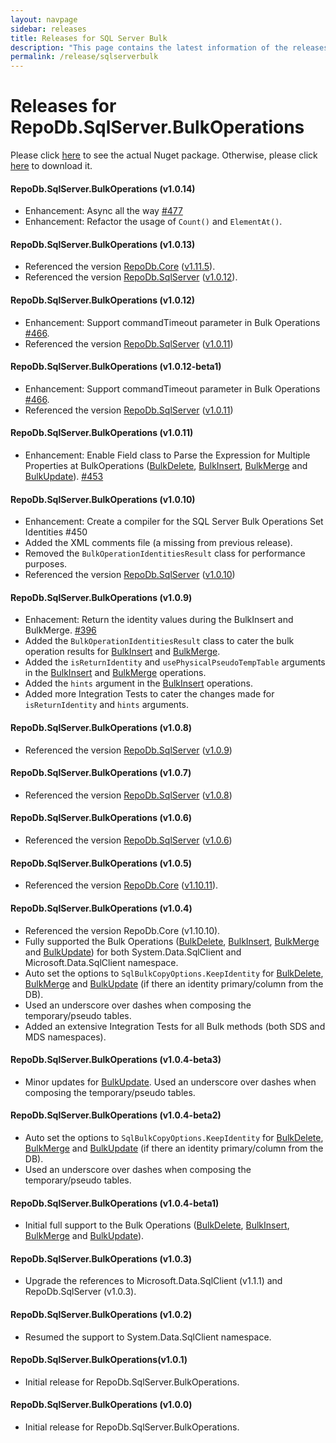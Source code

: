 ```yaml
---
layout: navpage
sidebar: releases
title: Releases for SQL Server Bulk
description: "This page contains the latest information of the releases of RepoDb.SqlServer.BulkOperations library."
permalink: /release/sqlserverbulk
---
```


# Releases for RepoDb.SqlServer.BulkOperations

Please click [here](https://www.nuget.org/packages/RepoDb.SqlServer.BulkOperations) to see the actual Nuget package. Otherwise, please click [here](https://www.nuget.org/api/v2/package/RepoDb.SqlServer.BulkOperations) to download it.


#### RepoDb.SqlServer.BulkOperations (v1.0.14)

- Enhancement: Async all the way [#477](https://github.com/mikependon/RepoDb/issues/477)
- Enhancement: Refactor the usage of `Count()` and `ElementAt()`.


#### RepoDb.SqlServer.BulkOperations (v1.0.13)

- Referenced the version [RepoDb.Core](https://www.nuget.org/packages/RepoDb) ([v1.11.5](/release/core#repodb-v1115)).
- Referenced the version [RepoDb.SqlServer](https://www.nuget.org/packages/RepoDb.SqlServer) ([v1.0.12](/release/sqlserver#repodbsqlserver-v1012)).


#### RepoDb.SqlServer.BulkOperations (v1.0.12)

- Enhancement: Support commandTimeout parameter in Bulk Operations [#466](https://github.com/mikependon/RepoDb/issues/466).
- Referenced the version [RepoDb.SqlServer](https://www.nuget.org/packages/RepoDb.SqlServer) ([v1.0.11](/release/sqlserver#repodbsqlserver-v1011))


#### RepoDb.SqlServer.BulkOperations (v1.0.12-beta1)

- Enhancement: Support commandTimeout parameter in Bulk Operations [#466](https://github.com/mikependon/RepoDb/issues/466).
- Referenced the version [RepoDb.SqlServer](https://www.nuget.org/packages/RepoDb.SqlServer) ([v1.0.11](/release/sqlserver#repodbsqlserver-v1011))


#### RepoDb.SqlServer.BulkOperations (v1.0.11)

- Enhancement: Enable Field class to Parse the Expression for Multiple Properties at BulkOperations ([BulkDelete](/operation/bulkdelete), [BulkInsert](/operation/bulkinsert), [BulkMerge](/operation/bulkmerge) and [BulkUpdate](/operation/bulkupdate)). [#453](https://github.com/mikependon/RepoDb/issues/453)


#### RepoDb.SqlServer.BulkOperations (v1.0.10)

- Enhancement: Create a compiler for the SQL Server Bulk Operations Set Identities #450
- Added the XML comments file (a missing from previous release).
- Removed the `BulkOperationIdentitiesResult` class for performance purposes.
- Referenced the version [RepoDb.SqlServer](https://www.nuget.org/packages/RepoDb.SqlServer) ([v1.0.10](/release/sqlserver#repodb-v1010))


#### RepoDb.SqlServer.BulkOperations (v1.0.9)

- Enhacement: Return the identity values during the BulkInsert and BulkMerge. [#396](https://github.com/mikependon/RepoDb/issues/396)
- Added the `BulkOperationIdentitiesResult` class to cater the bulk operation results for [BulkInsert](/operation/bulkinsert) and [BulkMerge](/operation/bulkmerge).
- Added the `isReturnIdentity` and `usePhysicalPseudoTempTable` arguments in the [BulkInsert](/operation/bulkinsert) and [BulkMerge](/operation/bulkmerge) operations.
- Added the `hints` argument in the [BulkInsert](/operation/bulkinsert) operations.
- Added more Integration Tests to cater the changes made for `isReturnIdentity` and `hints` arguments.


#### RepoDb.SqlServer.BulkOperations (v1.0.8)

- Referenced the version [RepoDb.SqlServer](https://www.nuget.org/packages/RepoDb.SqlServer) ([v1.0.9](/release/sqlserver#repodb-v109))


#### RepoDb.SqlServer.BulkOperations (v1.0.7)

- Referenced the version [RepoDb.SqlServer](https://www.nuget.org/packages/RepoDb.SqlServer) ([v1.0.8](/release/sqlserver#repodb-v108))


#### RepoDb.SqlServer.BulkOperations (v1.0.6)

- Referenced the version [RepoDb.SqlServer](https://www.nuget.org/packages/RepoDb.SqlServer) ([v1.0.6](/release/sqlserver#repodb-v106))


#### RepoDb.SqlServer.BulkOperations (v1.0.5)

- Referenced the version [RepoDb.Core](https://www.nuget.org/packages/RepoDb) ([v1.10.11](/release/core#repodb-v11011)).


#### RepoDb.SqlServer.BulkOperations (v1.0.4)

- Referenced the version RepoDb.Core (v1.10.10).
- Fully supported the Bulk Operations ([BulkDelete](/operation/bulkdelete), [BulkInsert](/operation/bulkinsert), [BulkMerge](/operation/bulkmerge) and [BulkUpdate](/operation/bulkupdate)) for both System.Data.SqlClient and Microsoft.Data.SqlClient namespace.
- Auto set the options to `SqlBulkCopyOptions.KeepIdentity` for [BulkDelete](/operation/bulkdelete), [BulkMerge](/operation/bulkmerge) and [BulkUpdate](/operation/bulkupdate) (if there an identity primary/column from the DB).
- Used an underscore over dashes when composing the temporary/pseudo tables.
- Added an extensive Integration Tests for all Bulk methods (both SDS and MDS namespaces).


#### RepoDb.SqlServer.BulkOperations (v1.0.4-beta3)

- Minor updates for [BulkUpdate](/operation/bulkupdate). Used an underscore over dashes when composing the temporary/pseudo tables.


#### RepoDb.SqlServer.BulkOperations (v1.0.4-beta2)

- Auto set the options to `SqlBulkCopyOptions.KeepIdentity` for [BulkDelete](/operation/bulkdelete), [BulkMerge](/operation/bulkmerge) and [BulkUpdate](/operation/bulkupdate) (if there an identity primary/column from the DB).
- Used an underscore over dashes when composing the temporary/pseudo tables.


#### RepoDb.SqlServer.BulkOperations (v1.0.4-beta1)

- Initial full support to the Bulk Operations ([BulkDelete](/operation/bulkdelete), [BulkInsert](/operation/bulkinsert), [BulkMerge](/operation/bulkmerge) and [BulkUpdate](/operation/bulkupdate)).


#### RepoDb.SqlServer.BulkOperations (v1.0.3)

- Upgrade the references to Microsoft.Data.SqlClient (v1.1.1) and RepoDb.SqlServer (v1.0.3).


#### RepoDb.SqlServer.BulkOperations (v1.0.2)

- Resumed the support to System.Data.SqlClient namespace.


#### RepoDb.SqlServer.BulkOperations(v1.0.1)

- Initial release for RepoDb.SqlServer.BulkOperations.


#### RepoDb.SqlServer.BulkOperations (v1.0.0)

- Initial release for RepoDb.SqlServer.BulkOperations.
